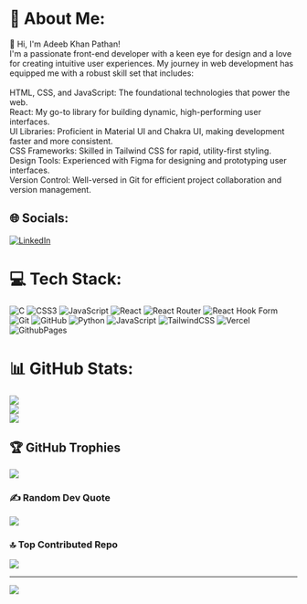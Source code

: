 # 💫 About Me:
👋 Hi, I'm Adeeb Khan Pathan!<br>I'm a passionate front-end developer with a keen eye for design and a love for creating intuitive user experiences. My journey in web development has equipped me with a robust skill set that includes:<br><br>HTML, CSS, and JavaScript: The foundational technologies that power the web.<br>React: My go-to library for building dynamic, high-performing user interfaces.<br>UI Libraries: Proficient in Material UI and Chakra UI, making development faster and more consistent.<br>CSS Frameworks: Skilled in Tailwind CSS for rapid, utility-first styling.<br>Design Tools: Experienced with Figma for designing and prototyping user interfaces.<br>Version Control: Well-versed in Git for efficient project collaboration and version management.


## 🌐 Socials:
[![LinkedIn](https://img.shields.io/badge/LinkedIn-%230077B5.svg?logo=linkedin&logoColor=white)](https://linkedin.com/in/www.linkedin.com/in/adeebkhanpathan) 

# 💻 Tech Stack:
![C](https://img.shields.io/badge/c-%2300599C.svg?style=for-the-badge&logo=c&logoColor=white) ![CSS3](https://img.shields.io/badge/css3-%231572B6.svg?style=for-the-badge&logo=css3&logoColor=white) ![JavaScript](https://img.shields.io/badge/javascript-%23323330.svg?style=for-the-badge&logo=javascript&logoColor=%23F7DF1E) ![React](https://img.shields.io/badge/react-%2320232a.svg?style=for-the-badge&logo=react&logoColor=%2361DAFB) ![React Router](https://img.shields.io/badge/React_Router-CA4245?style=for-the-badge&logo=react-router&logoColor=white) ![React Hook Form](https://img.shields.io/badge/React%20Hook%20Form-%23EC5990.svg?style=for-the-badge&logo=reacthookform&logoColor=white) ![Git](https://img.shields.io/badge/git-%23F05033.svg?style=for-the-badge&logo=git&logoColor=white) ![GitHub](https://img.shields.io/badge/github-%23121011.svg?style=for-the-badge&logo=github&logoColor=white) ![Python](https://img.shields.io/badge/python-3670A0?style=for-the-badge&logo=python&logoColor=ffdd54) ![JavaScript](https://img.shields.io/badge/javascript-%23323330.svg?style=for-the-badge&logo=javascript&logoColor=%23F7DF1E) ![TailwindCSS](https://img.shields.io/badge/tailwindcss-%2338B2AC.svg?style=for-the-badge&logo=tailwind-css&logoColor=white) ![Vercel](https://img.shields.io/badge/vercel-%23000000.svg?style=for-the-badge&logo=vercel&logoColor=white) ![GithubPages](https://img.shields.io/badge/github%20pages-121013?style=for-the-badge&logo=github&logoColor=white)
# 📊 GitHub Stats:
![](https://github-readme-stats.vercel.app/api?username=akpathan2799&theme=onedark&hide_border=false&include_all_commits=true&count_private=true)<br/>
![](https://github-readme-streak-stats.herokuapp.com/?user=akpathan2799&theme=onedark&hide_border=false)<br/>
![](https://github-readme-stats.vercel.app/api/top-langs/?username=akpathan2799&theme=onedark&hide_border=false&include_all_commits=true&count_private=true&layout=compact)

## 🏆 GitHub Trophies
![](https://github-profile-trophy.vercel.app/?username=akpathan2799&theme=onedark&no-frame=false&no-bg=true&margin-w=4)

### ✍️ Random Dev Quote
![](https://quotes-github-readme.vercel.app/api?type=horizontal&theme=radical)

### 🔝 Top Contributed Repo
![](https://github-contributor-stats.vercel.app/api?username=akpathan2799&limit=5&theme=dark&combine_all_yearly_contributions=true)

---
[![](https://visitcount.itsvg.in/api?id=akpathan2799&icon=0&color=0)](https://visitcount.itsvg.in)

<!-- Proudly created with GPRM ( https://gprm.itsvg.in ) -->
